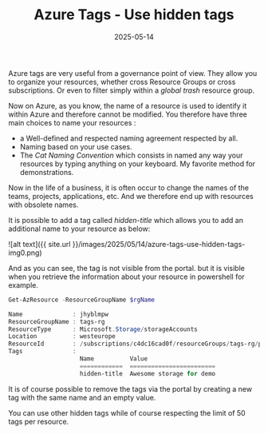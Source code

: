 ﻿---
layout: post
title: Azure Tags - Use hidden tags
date: 2025-05-14
categories: [ "Azure" ]
comments_id: 53 
---

Azure tags are very useful from a governance point of view. They allow you to organize your resources, whether cross Resource Groups or cross subscriptions. Or even to filter simply within a *global trash* resource group.

Now on Azure, as you know, the name of a resource is used to identify it within Azure and therefore cannot be modified.
You therefore have three main choices to name your resources :

- a Well-defined and respected naming agreement respected by all.
- Naming based on your use cases.
- The _Cat Naming Convention_ which consists in named any way your resources by typing anything on your keyboard. My favorite method for demonstrations.  

Now in the life of a business, it is often occur to change the names of the teams, projects, applications, etc. And we therefore end up with resources with obsolete names.

It is possible to add a tag called _hidden-title_ which allows you to add an additional name to your resource as below:

![alt text]({{ site.url }}/images/2025/05/14/azure-tags-use-hidden-tags-img0.png)

And as you can see, the tag is not visible from the portal. but it is visible when you retrieve the information about your resource in powershell for example.

```powershell
Get-AzResource -ResourceGroupName $rgName

Name              : jhyblmpw
ResourceGroupName : tags-rg
ResourceType      : Microsoft.Storage/storageAccounts
Location          : westeurope
ResourceId        : /subscriptions/c4dc16cad0f/resourceGroups/tags-rg/providers/Microsoft.Storage/storageAccounts/jhyblmpw
Tags              :
                    Name          Value
                    ============  ========================
                    hidden-title  Awesome storage for demo

```

It is of course possible to remove the tags via the portal by creating a new tag with the same name and an empty value.

You can use other hidden tags while of course respecting the limit of 50 tags per resource.
